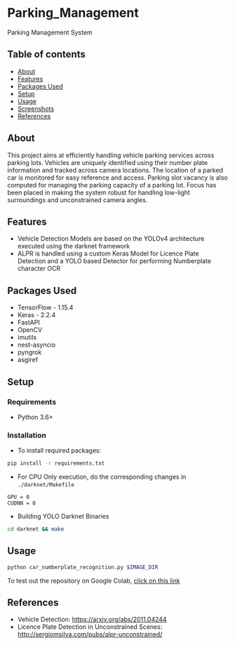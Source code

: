 # Parking_Management
Parking Management System

## Table of contents
* [About](#about)
* [Features](#features)
* [Packages Used](#packages-used)
* [Setup](#setup)
* [Usage](#usage)
* [Screenshots](#screenshots)
* [References](#references)

## About

This project aims at efficiently handling vehicle parking services across parking lots. Vehicles are uniquely identified using their number plate information and tracked across camera locations. The location of a parked car is monitored for easy reference and access. Parking slot vacancy is also computed for managing the parking capacity of a parking lot. Focus has been placed in making the system robust for handling low-light surroundings and unconstrained camera angles.

## Features

- Vehicle Detection Models are based on the YOLOv4 architecture executed using the darknet framework
- ALPR is handled using a custom Keras Model for Licence Plate Detection and a YOLO based Detector for performing Numberplate character OCR

## Packages Used
- TensorFlow - 1.15.4
- Keras - 2.2.4
- FastAPI
- OpenCV
- imutils
- nest-asyncio
- pyngrok
- asgiref

## Setup

### Requirements
- Python 3.6+

### Installation
- To install required packages:<br>
```bash
pip install -r requirements.txt
```

- For CPU Only execution, do the corresponding changes in ```./darknet/Makefile```
```
GPU = 0
CUDNN = 0
```

- Building YOLO Darknet Binaries
```bash
cd darknet && make
```

## Usage

```bash
python car_numberplate_recognition.py $IMAGE_DIR
```

To test out the repository on Google Colab, [click on this link](https://colab.research.google.com/drive/1QljiKUGbN4uaLOo8leRWZYxHummz376k?usp=sharing)
## References

- Vehicle Detection: <https://arxiv.org/abs/2011.04244>
- Licence Plate Detection in Unconstrained Scenes: <http://sergiomsilva.com/pubs/alpr-unconstrained/>


